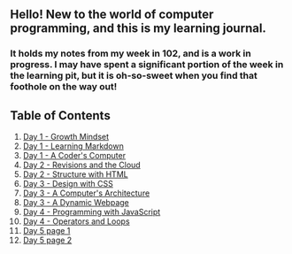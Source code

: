 
<head>
    <title>Learning Journal</title>
</head>


## Hello! New to the world of computer programming, and this is my learning journal.

### It holds my notes from my week in 102, and is a work in progress. I may have spent a significant portion of the week in the learning pit, but it is oh-so-sweet when you find that foothole on the way out!

## Table of Contents 

1. [Day 1 - Growth Mindset](growth-mindset.md)
2. [Day 1 - Learning Markdown](learning-markdown.md)
3. [Day 1 - A Coder's Computer](a-coder's-computer.md) 
4. [Day 2 - Revisions and the Cloud](revisions-and-cloud.md) 
5. [Day 2 - Structure with HTML](structure-with-HTML.md)
6. [Day 3 - Design with CSS](design-with-CSS.md)
7. [Day 3 - A Computer's Architecture](computer-architecture.md)
8. [Day 3 - A Dynamic Webpage](dynamic-webpage.md)
9. [Day 4 - Programming with JavaScript](programming-with-javascript.md)
10. [Day 4 - Operators and Loops](operators-and-loops.md)
11. [Day 5 page 1](day-5-1.md)
12. [Day 5 page 2](day-5-2.md)



